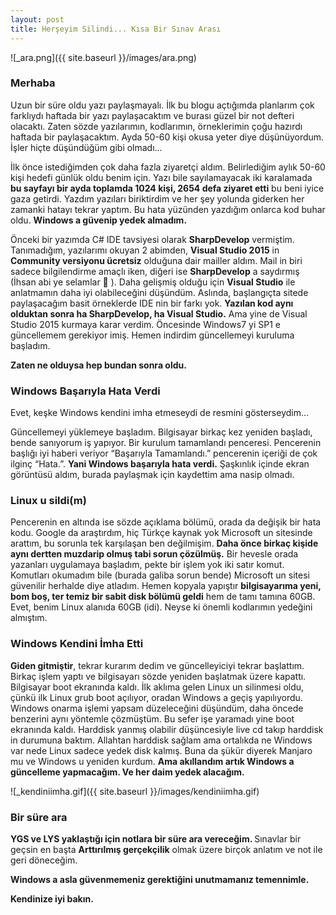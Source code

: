 ```yaml
---
layout: post
title: Herşeyim Silindi... Kısa Bir Sınav Arası
---
```

![_ara.png]({{ site.baseurl }}/images/ara.png)

### Merhaba

Uzun bir süre oldu yazı paylaşmayalı. İlk bu blogu açtığımda planlarım çok farklıydı haftada bir yazı paylaşacaktım ve burası güzel bir not defteri olacaktı. Zaten sözde yazılarımın, kodlarımın, örneklerimin çoğu hazırdı haftada bir paylaşacaktım. Ayda 50-60 kişi okusa yeter diye düşünüyordum. İşler hiçte düşündüğüm gibi olmadı… 


İlk önce istediğimden çok daha fazla ziyaretçi aldım. Belirlediğim aylık 50-60 kişi hedefi günlük oldu benim için. Yazı bile sayılamayacak iki karalamada <b>bu sayfayı bir ayda toplamda 1024 kişi, 2654 defa ziyaret etti</b> bu beni iyice gaza getirdi. Yazdım yazıları biriktirdim ve her şey yolunda giderken her zamanki hatayı tekrar yaptım. Bu hata yüzünden yazdığım onlarca kod buhar oldu. <b> Windows a güvenip yedek almadım.</b>


Önceki bir yazımda C# IDE tavsiyesi olarak <b>SharpDevelop</b> vermiştim. Tanımadığım, yazılarımı okuyan 2 abimden, <b>Visual Studio 2015</b> in 
<b>Community versiyonu ücretsiz</b> olduğuna dair mailler aldım. Mail in biri sadece bilgilendirme amaçlı iken,  diğeri ise <b>SharpDevelop</b> a saydırmış (İhsan abi ye selamlar  ). Daha gelişmiş olduğu için <b>Visual Studio</b> ile anlatmamın daha iyi olabileceğini düşündüm. Aslında, başlangıçta sitede paylaşacağım basit örneklerde IDE nin bir farkı yok. <b>Yazılan kod aynı olduktan sonra ha SharpDevelop, ha Visual Studio.</b> Ama yine de Visual Studio 2015 kurmaya karar verdim.  Öncesinde Windows7 yi SP1 e güncellemem gerekiyor imiş. Hemen indirdim güncellemeyi kuruluma başladım.


<b>Zaten ne olduysa hep bundan sonra oldu.</b>




### Windows Başarıyla Hata Verdi


Evet, keşke Windows kendini imha etmeseydi de resmini gösterseydim…

Güncellemeyi yüklemeye başladım. Bilgisayar birkaç kez yeniden başladı, bende sanıyorum iş yapıyor. Bir kurulum tamamlandı penceresi. Pencerenin başlığı iyi haberi veriyor “Başarıyla Tamamlandı.” pencerenin içeriği de çok ilginç “Hata.”. 
<b>Yani Windows başarıyla hata verdi.</b>  Şaşkınlık içinde ekran görüntüsü aldım, burada paylaşmak için kaydettim ama nasip olmadı. 





### Linux u sildi(m)

Pencerenin en altında ise sözde açıklama bölümü, orada da değişik bir hata kodu. Google da araştırdım, hiç Türkçe kaynak yok Microsoft un sitesinde arattım, bu sorunla tek karşılaşan ben değilmişim. <b>Daha önce birkaç kişide aynı dertten muzdarip olmuş tabi sorun çözülmüş.</b> Bir hevesle orada yazanları uygulamaya başladım, pekte bir işlem yok iki satır komut. Komutları okumadım bile (burada galiba sorun bende) Microsoft un sitesi güvenilir herhalde diye atladım. Hemen kopyala yapıştır <b>bilgisayarıma yeni, bom boş, ter temiz bir sabit disk bölümü geldi</b> hem de tamı tamına 60GB. Evet, benim Linux alanıda 60GB (idi). Neyse ki önemli kodlarımın yedeğini almıştım.





### Windows Kendini İmha Etti

<b>Giden gitmiştir</b>, tekrar kurarım dedim ve güncelleyiciyi tekrar başlattım. 
Birkaç işlem yaptı ve bilgisayarı sözde yeniden başlatmak üzere kapattı. Bilgisayar boot ekranında kaldı. İlk aklıma gelen Linux un silinmesi oldu, çünkü ilk Linux grub boot açılıyor, oradan Windows a geçiş yapılıyordu. Windows onarma işlemi yapsam düzeleceğini düşündüm, daha öncede benzerini aynı yöntemle çözmüştüm. Bu sefer işe yaramadı yine boot ekranında kaldı. Harddisk yanmış olabilir düşüncesiyle live cd takıp harddisk in durumuna baktım. Allahtan harddisk sağlam ama ortalıkda ne Windows var nede Linux sadece yedek disk kalmış. Buna da şükür diyerek Manjaro mu ve Windows u yeniden kurdum. <b>Ama akıllandım artık Windows a güncelleme yapmacağım. Ve her daim yedek alacağım. </b>




![_kendiniimha.gif]({{ site.baseurl }}/images/kendiniimha.gif)





### Bir süre ara

<b>YGS ve LYS yaklaştığı için notlara bir süre ara vereceğim. </b>
Sınavlar bir geçsin en başta <b>Arttırılmış gerçekçilik</b> olmak üzere birçok anlatım ve not ile geri döneceğim.

<b>Windows a asla güvenmemeniz gerektiğini unutmamanız temennimle. </b>


<b> Kendinize iyi bakın.</b>

